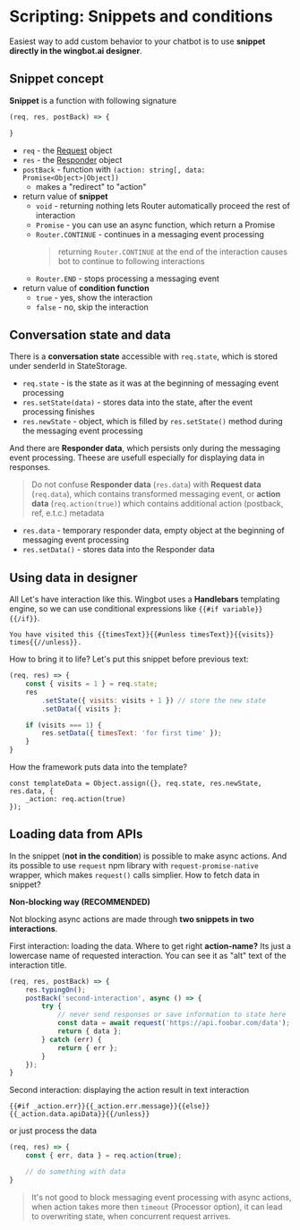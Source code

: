# Scripting: Snippets and conditions

Easiest way to add custom behavior to your chatbot is to use **snippet directly in the wingbot.ai designer**.

## Snippet concept

**Snippet** is a function with following signature

```javascript
(req, res, postBack) => {

}
```

- `req` - the [Request](../api/Request.md) object
- `res` - the [Responder](../api/Responder.md) object
- `postBack` - function with `(action: string[, data: Promise<Object>|Object])`
    + makes a "redirect" to "action"
- return value of **snippet**
    + `void` - returning nothing lets Router automatically proceed the rest of interaction
    + `Promise` - you can use an async function, which return a Promise
    + `Router.CONTINUE` - continues in a messaging event processing
      > returning `Router.CONTINUE` at the end of the interaction causes bot to continue to following interactions
    + `Router.END` - stops processing a messaging event
- return value of **condition function**
    + `true` - yes, show the interaction
    + `false` - no, skip the interaction

## Conversation state and data

There is a **conversation state** accessible with `req.state`, which is stored under senderId in StateStorage.

- `req.state` - is the state as it was at the beginning of messaging event processing
- `res.setState(data)` - stores data into the state, after the event processing finishes
- `res.newState` - object, which is filled by `res.setState()` method during the messaging event processing

And there are **Responder data**, which persists only during the messaging event processing. Theese are usefull especially for displaying data in responses.

> Do not confuse **Responder data** (`res.data`) with **Request data** (`req.data`), which contains transformed messaging event, or **action data** (`req.action(true)`) which contains additional action (postback, ref, e.t.c.) metadata

- `res.data` - temporary responder data, empty object at the beginning of messaging event processing
- `res.setData()` - stores data into the Responder data

## Using data in designer

All Let's have interaction like this. Wingbot uses a **Handlebars** templating engine, so we can use conditional expressions like `{{#if variable}}{{/if}}`.

```
You have visited this {{timesText}}{{#unless timesText}}{{visits}} times{{//unless}}.
```

How to bring it to life? Let's put this snippet before previous text:

```javascript
(req, res) => {
    const { visits = 1 } = req.state;
    res
        .setState({ visits: visits + 1 }) // store the new state
        .setData({ visits };

    if (visits === 1) {
        res.setData({ timesText: 'for first time' });
    }
}
```

How the framework puts data into the template?

```
const templateData = Object.assign({}, req.state, res.newState, res.data, {
    _action: req.action(true)
});
```

## Loading data from APIs

In the snippet (**not in the condition**) is possible to make async actions. And its possible to use `request` npm library with `request-promise-native` wrapper, which makes `request()` calls simplier. How to fetch data in snippet?

**Non-blocking way (RECOMMENDED)**

Not blocking async actions are made through **two snippets in two interactions**.

First interaction: loading the data. Where to get right **action-name?** Its just a lowercase name of requested interaction. You can see it as "alt" text of the interaction title.

```javascript
(req, res, postBack) => {
    res.typingOn();
    postBack('second-interaction', async () => {
        try {
            // never send responses or save information to state here
            const data = await request('https://api.foobar.com/data');
            return { data };
        } catch (err) {
            return { err };
        }
    });
}
```

Second interaction: displaying the action result in text interaction

```
{{#if _action.err}}{{_action.err.message}}{{else}}{{_action.data.apiData}}{{/unless}}
```

or just process the data

```javascript
(req, res) => {
    const { err, data } = req.action(true);

    // do something with data
}
```

> It's not good to block messaging event processing with async actions, when action takes more then `timeout` (Processor option), it can lead to overwriting state, when concurrent request arrives.
